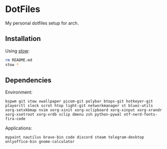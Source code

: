 # DotFiles

My personal dotfiles setup for arch.

## Installation

Using [stow](https://www.gnu.org/software/stow/):
```sh
rm README.md
stow *
```

## Dependencies

Environment:
```
bspwm git stow xwallpaper picom-git polybar btops-git hotkeyer-git playerctl slock scrot htop light-git networkmanager st bluez-utils xorg-setxkbmap nvim xorg-xinit xorg-xclipboard xorg-xinput xorg-xrandr xorg-xsetroot xorg-xrdb xclip dmenu zsh python-pywal otf-nerd-fonts-fira-code
```

Applications:
```
mypaint nautilus brave-bin code discord steam telegram-desktop onlyoffice-bin gnome-calculator
```